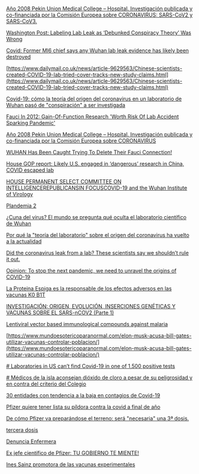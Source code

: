 
[Año 2008 Pekin Union Medical College – Hospital. Investigación publicada y co-financiada por la Comisión Europea sobre CORONAVIRUS: SARS-CoV2 y SARS-CoV3.](https://telegra.ph/A%C3%B1o-2008-Pekin-Union-Medical-College--Hospital-Investigaci%C3%B3n-publicada-y-co-financiada-por-la-Comisi%C3%B3n-Europea-sobre-CORONAVIRUS-05-22)

[Washington Post: Labeling Lab Leak as ‘Debunked Conspiracy Theory’ Was Wrong](https://www.theepochtimes.com/mkt_breakingnews/washington-post-labeling-lab-leak-as-debunked-conspiracy-theory-was-wrong_3840960.html)

[Covid: Former MI6 chief says any Wuhan lab leak evidence has likely been destroyed](https://www.independent.co.uk/news/uk/home-news/covid-wuhan-lab-leak-theory-b1858786.html)

[https://www.dailymail.co.uk/news/article-9629563/Chinese-scientists-created-COVID-19-lab-tried-cover-tracks-new-study-claims.html](https://www.dailymail.co.uk/news/article-9629563/Chinese-scientists-created-COVID-19-lab-tried-cover-tracks-new-study-claims.html)

[Covid-19: cómo la teoría del origen del coronavirus en un laboratorio de Wuhan pasó de "conspiración" a ser investigada](https://www.bbc.com/mundo/noticias-internacional-57277406)

[Fauci In 2012: Gain-Of-Function Research 'Worth Risk Of Lab Accident Sparking Pandemic'](https://www.zerohedge.com/covid-19/fauci-2012-gain-function-research-worth-risk-lab-accident-sparking-pandemic)

[Año 2008 Pekin Union Medical College – Hospital. Investigación publicada y co-financiada por la Comisión Europea sobre CORONAVIRUS](https://telegra.ph/A%C3%B1o-2008-Pekin-Union-Medical-College--Hospital-Investigaci%C3%B3n-publicada-y-co-financiada-por-la-Comisi%C3%B3n-Europea-sobre-CORONAVIRUS-05-22)

[WUHAN Has Been Caught Trying To Delete Their Fauci Connection!](https://independentminute.com/2021/05/17/wuhan-has-been-caught-trying-to-delete-their-fauci-connection/)

[House GOP report: Likely U.S. engaged in ‘dangerous’ research in China, COVID escaped lab](https://justthenews.com/politics-policy/coronavirus/house-gop-report-evidence-suggests-us-engaged-dangerous-research-china?utm_source=breaking&utm_medium=email&utm_campaign=newsletter)

[HOUSE PERMANENT SELECT COMMITTEE ON INTELLIGENCEREPUBLICANSIN FOCUSCOVID-19 and the Wuhan Institute of Virology](https://justthenews.com/sites/default/files/2021-05/COVID-19_and_the_Wuhan_Institute_of_Virology_18_May_FINAL_%20%281%29.pdf)

[Plandemia 2](https://elinvestigador.org/plandemia2/)

[¿Cuna del virus? El mundo se pregunta qué oculta el laboratorio científico de Wuhan](https://www.perfil.com/noticias/internacional/cuna-del-virus-el-mundo-se-pregunta-que-oculta-el-laboratorio-cientifico-de-wuhan.phtml)

[Por qué la "teoría del laboratorio" sobre el origen del coronavirus ha vuelto a la actualidad ](https://magnet.xataka.com/nuestro-tsundoku/que-teoria-laboratorio-origen-coronavirus-ha-vuelto-a-actualidad)

[Did the coronavirus leak from a lab? These scientists say we shouldn’t rule it out.](https://www.technologyreview.com/2021/03/18/1021030/coronavirus-leak-wuhan-lab-scientists-conspiracy/)

[Opinion: To stop the next pandemic, we need to unravel the origins of COVID-19](https://www.pnas.org/content/117/47/29246#ref-3)

  [ La Proteina Espiga es la responsable de los efectos adversos en las vacunas K0 B1T](https://cienciaysaludnatural.com/la-proteina-espiga-es-la-responsable-de-los-efectos-adversos-en-las-vacunas-k0-b1t/)
  
  [INVESTIGACIÓN: ORIGEN, EVOLUCIÓN, INSERCIONES GENÉTICAS Y VACUNAS SOBRE EL SARS-nCOV2 (Parte 1)](https://telegra.ph/INVESTIGACI%C3%93N-ORIGEN-EVOLUCI%C3%93N-INSERCIONES-GEN%C3%89TICAS-Y-VACUNAS-SOBRE-EL-SARS-nCOV2-Parte-1-04-16)
  
  [Lentiviral vector based immunological compounds against malaria](https://patents.google.com/patent/US9822153B2/en)
  
  [https://www.mundoesotericoparanormal.com/elon-musk-acusa-bill-gates-utilizar-vacunas-controlar-poblacion/](https://www.mundoesotericoparanormal.com/elon-musk-acusa-bill-gates-utilizar-vacunas-controlar-poblacion/)
  
[# Laboratories in US can’t find Covid-19 in one of 1,500 positive tests](https://greatreject.org/laboratories-cant-find-covid-19-in-positive-tests/)

[# Médicos de la isla aconsejan dióxido de cloro a pesar de su peligrosidad y en contra del criterio del Colegio]([https://www.diariodemallorca.es/mallorca/2020/10/12/dioxido-cloro-tratamiento-prohibido-covid-18316218.html](https://www.diariodemallorca.es/mallorca/2020/10/12/dioxido-cloro-tratamiento-prohibido-covid-18316218.html))

[30 entidades con tendencia a la baja en contagios de Covid-19](https://www.jornada.com.mx/notas/2021/04/26/politica/se-mantiene-a-la-baja-tendencia-de-casos-estimados-de-covid-19-ssa/)

[ Pfizer quiere tener lista su píldora contra la covid a final de año](https://www.hoy.es/sociedad/salud/pfizer-quiere-tener-20210427105214-ntrc.html)

[ De cómo Pfizer va preparándose el terreno: será "necesaria" una 3ª dosis.]([https://www.lostiempos.com/actualidad/mundo/20210416/pfizer-preve-que-tercera-dosis-su-vacuna-sera-probablemente-necesaria](https://www.lostiempos.com/actualidad/mundo/20210416/pfizer-preve-que-tercera-dosis-su-vacuna-sera-probablemente-necesaria))

[tercera dosis]([https://cnnespanol.cnn.com/2021/04/15/es-probable-que-se-necesite-una-tercera-dosis-de-vacuna-contra-el-covid-19-en-un-plazo-de-6-a-12-meses-dice-el-director-ejecutivo-de-pfizer/](https://cnnespanol.cnn.com/2021/04/15/es-probable-que-se-necesite-una-tercera-dosis-de-vacuna-contra-el-covid-19-en-un-plazo-de-6-a-12-meses-dice-el-director-ejecutivo-de-pfizer/))

[Denuncia Enfermera]([https://tierrapura.org/2021/04/27/los-grabe-asesinando-pacientes-grave-denuncia-de-enfermera-covid/](https://tierrapura.org/2021/04/27/los-grabe-asesinando-pacientes-grave-denuncia-de-enfermera-covid/))

[Ex jefe científico de Pfizer: TU GOBIERNO TE MIENTE!](https://odysee.com/@ElCanalDeQQ:e/ex-jefe-cient%C3%ADfico-de-Pfizer:9)

[Ines Sainz promotora de las vacunas experimentales]([http://euskalnews.com/2021/04/ines-sainz-desvela-en-el-programa-de-colin-rivas-que-le-ofrecieron-ser-una-promotora-de-las-vacunas-experimentales/](http://euskalnews.com/2021/04/ines-sainz-desvela-en-el-programa-de-colin-rivas-que-le-ofrecieron-ser-una-promotora-de-las-vacunas-experimentales/))
[]()
[]()
[]()
[]()
[]()
[]()
[]()
[]()